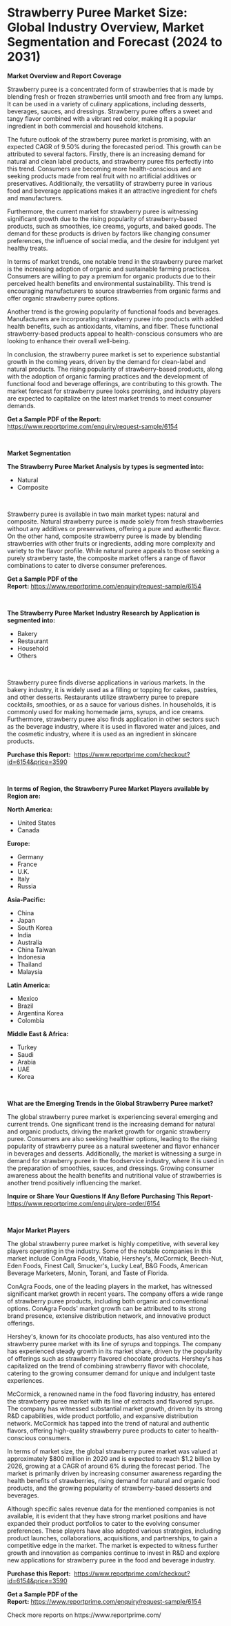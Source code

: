 <p><h1>Strawberry Puree Market Size: Global Industry Overview, Market Segmentation and Forecast (2024 to 2031)</h1></p><p><strong>Market Overview and Report Coverage</strong></p>
<p><p>Strawberry puree is a concentrated form of strawberries that is made by blending fresh or frozen strawberries until smooth and free from any lumps. It can be used in a variety of culinary applications, including desserts, beverages, sauces, and dressings. Strawberry puree offers a sweet and tangy flavor combined with a vibrant red color, making it a popular ingredient in both commercial and household kitchens.</p><p>The future outlook of the strawberry puree market is promising, with an expected CAGR of 9.50% during the forecasted period. This growth can be attributed to several factors. Firstly, there is an increasing demand for natural and clean label products, and strawberry puree fits perfectly into this trend. Consumers are becoming more health-conscious and are seeking products made from real fruit with no artificial additives or preservatives. Additionally, the versatility of strawberry puree in various food and beverage applications makes it an attractive ingredient for chefs and manufacturers.</p><p>Furthermore, the current market for strawberry puree is witnessing significant growth due to the rising popularity of strawberry-based products, such as smoothies, ice creams, yogurts, and baked goods. The demand for these products is driven by factors like changing consumer preferences, the influence of social media, and the desire for indulgent yet healthy treats.</p><p>In terms of market trends, one notable trend in the strawberry puree market is the increasing adoption of organic and sustainable farming practices. Consumers are willing to pay a premium for organic products due to their perceived health benefits and environmental sustainability. This trend is encouraging manufacturers to source strawberries from organic farms and offer organic strawberry puree options.</p><p>Another trend is the growing popularity of functional foods and beverages. Manufacturers are incorporating strawberry puree into products with added health benefits, such as antioxidants, vitamins, and fiber. These functional strawberry-based products appeal to health-conscious consumers who are looking to enhance their overall well-being.</p><p>In conclusion, the strawberry puree market is set to experience substantial growth in the coming years, driven by the demand for clean-label and natural products. The rising popularity of strawberry-based products, along with the adoption of organic farming practices and the development of functional food and beverage offerings, are contributing to this growth. The market forecast for strawberry puree looks promising, and industry players are expected to capitalize on the latest market trends to meet consumer demands.</p></p>
<p><strong>Get a Sample PDF of the Report:</strong> <a href="https://www.reportprime.com/enquiry/request-sample/6154">https://www.reportprime.com/enquiry/request-sample/6154</a></p>
<p>&nbsp;</p>
<p><strong>Market Segmentation</strong></p>
<p><strong>The Strawberry Puree Market Analysis by types is segmented into:</strong></p>
<p><ul><li>Natural</li><li>Composite</li></ul></p>
<p>&nbsp;</p>
<p><p>Strawberry puree is available in two main market types: natural and composite. Natural strawberry puree is made solely from fresh strawberries without any additives or preservatives, offering a pure and authentic flavor. On the other hand, composite strawberry puree is made by blending strawberries with other fruits or ingredients, adding more complexity and variety to the flavor profile. While natural puree appeals to those seeking a purely strawberry taste, the composite market offers a range of flavor combinations to cater to diverse consumer preferences.</p></p>
<p><strong>Get a Sample PDF of the Report:</strong>&nbsp;<a href="https://www.reportprime.com/enquiry/request-sample/6154">https://www.reportprime.com/enquiry/request-sample/6154</a></p>
<p>&nbsp;</p>
<p><strong>The Strawberry Puree Market Industry Research by Application is segmented into:</strong></p>
<p><ul><li>Bakery</li><li>Restaurant</li><li>Household</li><li>Others</li></ul></p>
<p>&nbsp;</p>
<p><p>Strawberry puree finds diverse applications in various markets. In the bakery industry, it is widely used as a filling or topping for cakes, pastries, and other desserts. Restaurants utilize strawberry puree to prepare cocktails, smoothies, or as a sauce for various dishes. In households, it is commonly used for making homemade jams, syrups, and ice creams. Furthermore, strawberry puree also finds application in other sectors such as the beverage industry, where it is used in flavored water and juices, and the cosmetic industry, where it is used as an ingredient in skincare products.</p></p>
<p><strong>Purchase this Report:</strong>&nbsp; <a href="https://www.reportprime.com/checkout?id=6154&price=3590">https://www.reportprime.com/checkout?id=6154&price=3590</a></p>
<p>&nbsp;</p>
<p><strong>In terms of Region, the Strawberry Puree Market Players available by Region are:</strong></p>
<p>
    <p> <strong> North America: </strong>
        <ul>
            <li>United States</li>
            <li>Canada</li>
        </ul>
        </p> 
    <p> <strong> Europe: </strong>
        <ul>
            <li>Germany</li>
            <li>France</li>
            <li>U.K.</li>
            <li>Italy</li>
            <li>Russia</li>
        </ul>
        </p> 
    <p> <strong> Asia-Pacific: </strong>
        <ul>
            <li>China</li>
            <li>Japan</li>
            <li>South Korea</li>
            <li>India</li>
            <li>Australia</li>
            <li>China Taiwan</li>
            <li>Indonesia</li>
            <li>Thailand</li>
            <li>Malaysia</li>
        </ul>
        </p> 
    <p> <strong> Latin America: </strong>
        <ul>
            <li>Mexico</li>
            <li>Brazil</li>
            <li>Argentina Korea</li>
            <li>Colombia</li>
        </ul>
        </p> 
    <p> <strong> Middle East & Africa: </strong>
        <ul>
            <li>Turkey</li>
            <li>Saudi</li>
            <li>Arabia</li>
            <li>UAE</li>
            <li>Korea</li>
        </ul>
    </p>
    </p>
<p>&nbsp;</p>
<p><strong>What are the Emerging Trends in the Global Strawberry Puree market?</strong></p>
<p><p>The global strawberry puree market is experiencing several emerging and current trends. One significant trend is the increasing demand for natural and organic products, driving the market growth for organic strawberry puree. Consumers are also seeking healthier options, leading to the rising popularity of strawberry puree as a natural sweetener and flavor enhancer in beverages and desserts. Additionally, the market is witnessing a surge in demand for strawberry puree in the foodservice industry, where it is used in the preparation of smoothies, sauces, and dressings. Growing consumer awareness about the health benefits and nutritional value of strawberries is another trend positively influencing the market.</p></p>
<p><strong>Inquire or Share Your Questions If Any Before Purchasing This Report</strong>- <a href="https://www.reportprime.com/enquiry/pre-order/6154">https://www.reportprime.com/enquiry/pre-order/6154</a></p>
<p>&nbsp;</p>
<p><strong>Major Market Players</strong></p>
<p><p>The global strawberry puree market is highly competitive, with several key players operating in the industry. Some of the notable companies in this market include ConAgra Foods, Vitabio, Hershey's, McCormick, Beech-Nut, Eden Foods, Finest Call, Smucker's, Lucky Leaf, B&G Foods, American Beverage Marketers, Monin, Torani, and Taste of Florida.</p><p>ConAgra Foods, one of the leading players in the market, has witnessed significant market growth in recent years. The company offers a wide range of strawberry puree products, including both organic and conventional options. ConAgra Foods' market growth can be attributed to its strong brand presence, extensive distribution network, and innovative product offerings.</p><p>Hershey's, known for its chocolate products, has also ventured into the strawberry puree market with its line of syrups and toppings. The company has experienced steady growth in its market share, driven by the popularity of offerings such as strawberry flavored chocolate products. Hershey's has capitalized on the trend of combining strawberry flavor with chocolate, catering to the growing consumer demand for unique and indulgent taste experiences.</p><p>McCormick, a renowned name in the food flavoring industry, has entered the strawberry puree market with its line of extracts and flavored syrups. The company has witnessed substantial market growth, driven by its strong R&D capabilities, wide product portfolio, and expansive distribution network. McCormick has tapped into the trend of natural and authentic flavors, offering high-quality strawberry puree products to cater to health-conscious consumers.</p><p>In terms of market size, the global strawberry puree market was valued at approximately $800 million in 2020 and is expected to reach $1.2 billion by 2026, growing at a CAGR of around 6% during the forecast period. The market is primarily driven by increasing consumer awareness regarding the health benefits of strawberries, rising demand for natural and organic food products, and the growing popularity of strawberry-based desserts and beverages.</p><p>Although specific sales revenue data for the mentioned companies is not available, it is evident that they have strong market positions and have expanded their product portfolios to cater to the evolving consumer preferences. These players have also adopted various strategies, including product launches, collaborations, acquisitions, and partnerships, to gain a competitive edge in the market. The market is expected to witness further growth and innovation as companies continue to invest in R&D and explore new applications for strawberry puree in the food and beverage industry.</p></p>
<p><strong>Purchase this Report:</strong>&nbsp;&nbsp;<a href="https://www.reportprime.com/checkout?id=6154&price=3590">https://www.reportprime.com/checkout?id=6154&price=3590</a></p>
<p></p>
<p><strong>Get a Sample PDF of the Report:</strong>&nbsp;<a href="https://www.reportprime.com/enquiry/request-sample/6154">https://www.reportprime.com/enquiry/request-sample/6154</a></p>
<p>Check more reports on https://www.reportprime.com/</p>